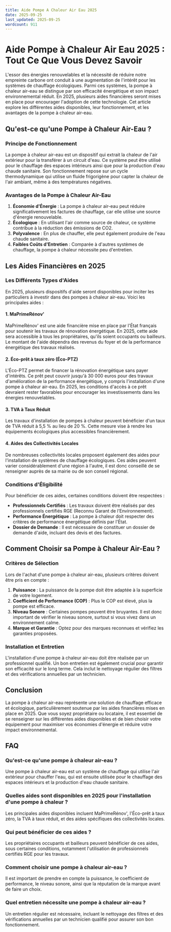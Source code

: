 ```yaml
---
title: Aide Pompe A Chaleur Air Eau 2025
date: 2025-09-25
last_updated: 2025-09-25
wordcount: 911
---
```


# Aide Pompe à Chaleur Air Eau 2025 : Tout Ce Que Vous Devez Savoir

L'essor des énergies renouvelables et la nécessité de réduire notre empreinte carbone ont conduit à une augmentation de l'intérêt pour les systèmes de chauffage écologiques. Parmi ces systèmes, la pompe à chaleur air-eau se distingue par son efficacité énergétique et son impact environnemental réduit. En 2025, plusieurs aides financières seront mises en place pour encourager l'adoption de cette technologie. Cet article explore les différentes aides disponibles, leur fonctionnement, et les avantages de la pompe à chaleur air-eau.

## Qu'est-ce qu'une Pompe à Chaleur Air-Eau ?

### Principe de Fonctionnement

La pompe à chaleur air-eau est un dispositif qui extrait la chaleur de l'air extérieur pour la transférer à un circuit d'eau. Ce système peut être utilisé pour le chauffage des espaces intérieurs ainsi que pour la production d'eau chaude sanitaire. Son fonctionnement repose sur un cycle thermodynamique qui utilise un fluide frigorigène pour capter la chaleur de l'air ambiant, même à des températures négatives.

### Avantages de la Pompe à Chaleur Air-Eau

1. **Économie d'Énergie** : La pompe à chaleur air-eau peut réduire significativement les factures de chauffage, car elle utilise une source d'énergie renouvelable.
2. **Écologique** : En utilisant l'air comme source de chaleur, ce système contribue à la réduction des émissions de CO2.
3. **Polyvalence** : En plus de chauffer, elle peut également produire de l'eau chaude sanitaire.
4. **Faibles Coûts d'Entretien** : Comparée à d'autres systèmes de chauffage, la pompe à chaleur nécessite peu d'entretien.

## Les Aides Financières en 2025

### Les Différents Types d'Aides

En 2025, plusieurs dispositifs d'aide seront disponibles pour inciter les particuliers à investir dans des pompes à chaleur air-eau. Voici les principales aides :

#### 1. MaPrimeRénov'

MaPrimeRénov' est une aide financière mise en place par l'État français pour soutenir les travaux de rénovation énergétique. En 2025, cette aide sera accessible à tous les propriétaires, qu'ils soient occupants ou bailleurs. Le montant de l'aide dépendra des revenus du foyer et de la performance énergétique des travaux réalisés.

#### 2. Éco-prêt à taux zéro (Éco-PTZ)

L'Éco-PTZ permet de financer la rénovation énergétique sans payer d'intérêts. Ce prêt peut couvrir jusqu'à 30 000 euros pour des travaux d'amélioration de la performance énergétique, y compris l'installation d'une pompe à chaleur air-eau. En 2025, les conditions d'accès à ce prêt devraient rester favorables pour encourager les investissements dans les énergies renouvelables.

#### 3. TVA à Taux Réduit

Les travaux d'installation de pompes à chaleur peuvent bénéficier d'un taux de TVA réduit à 5,5 % au lieu de 20 %. Cette mesure vise à rendre les équipements écologiques plus accessibles financièrement.

#### 4. Aides des Collectivités Locales

De nombreuses collectivités locales proposent également des aides pour l'installation de systèmes de chauffage écologiques. Ces aides peuvent varier considérablement d'une région à l'autre, il est donc conseillé de se renseigner auprès de sa mairie ou de son conseil régional.

### Conditions d'Éligibilité

Pour bénéficier de ces aides, certaines conditions doivent être respectées :

- **Professionnels Certifiés** : Les travaux doivent être réalisés par des professionnels certifiés RGE (Reconnu Garant de l’Environnement).
- **Performance Énergétique** : La pompe à chaleur doit respecter des critères de performance énergétique définis par l'État.
- **Dossier de Demande** : Il est nécessaire de constituer un dossier de demande d'aide, incluant des devis et des factures.

## Comment Choisir sa Pompe à Chaleur Air-Eau ?

### Critères de Sélection

Lors de l'achat d'une pompe à chaleur air-eau, plusieurs critères doivent être pris en compte :

1. **Puissance** : La puissance de la pompe doit être adaptée à la superficie de votre logement.
2. **Coefficient de Performance (COP)** : Plus le COP est élevé, plus la pompe est efficace.
3. **Niveau Sonore** : Certaines pompes peuvent être bruyantes. Il est donc important de vérifier le niveau sonore, surtout si vous vivez dans un environnement calme.
4. **Marque et Garantie** : Optez pour des marques reconnues et vérifiez les garanties proposées.

### Installation et Entretien

L'installation d'une pompe à chaleur air-eau doit être réalisée par un professionnel qualifié. Un bon entretien est également crucial pour garantir son efficacité sur le long terme. Cela inclut le nettoyage régulier des filtres et des vérifications annuelles par un technicien.

## Conclusion

La pompe à chaleur air-eau représente une solution de chauffage efficace et écologique, particulièrement soutenue par les aides financières mises en place en 2025. Que vous soyez propriétaire ou locataire, il est essentiel de se renseigner sur les différentes aides disponibles et de bien choisir votre équipement pour maximiser vos économies d'énergie et réduire votre impact environnemental.

## FAQ

### Qu'est-ce qu'une pompe à chaleur air-eau ?

Une pompe à chaleur air-eau est un système de chauffage qui utilise l'air extérieur pour chauffer l'eau, qui est ensuite utilisée pour le chauffage des espaces intérieurs et la production d'eau chaude sanitaire.

### Quelles aides sont disponibles en 2025 pour l'installation d'une pompe à chaleur ?

Les principales aides disponibles incluent MaPrimeRénov', l'Éco-prêt à taux zéro, la TVA à taux réduit, et des aides spécifiques des collectivités locales.

### Qui peut bénéficier de ces aides ?

Les propriétaires occupants et bailleurs peuvent bénéficier de ces aides, sous certaines conditions, notamment l'utilisation de professionnels certifiés RGE pour les travaux.

### Comment choisir une pompe à chaleur air-eau ?

Il est important de prendre en compte la puissance, le coefficient de performance, le niveau sonore, ainsi que la réputation de la marque avant de faire un choix.

### Quel entretien nécessite une pompe à chaleur air-eau ?

Un entretien régulier est nécessaire, incluant le nettoyage des filtres et des vérifications annuelles par un technicien qualifié pour assurer son bon fonctionnement.